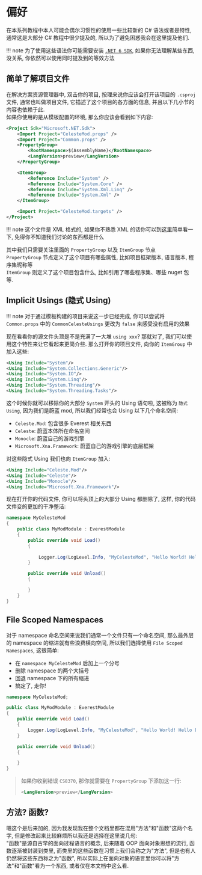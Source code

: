 # 偏好

在本系列教程中本人可能会偶尔习惯性的使用一些比较新的 C# 语法或者是特性, 通常这是大部分 C# 教程中很少提及的, 所以为了避免困惑我会在这里提及他们.

!!! note
    为了使用这些语法你可能需要安装 [`.NET 6 SDK`](https://dotnet.microsoft.com/zh-cn/download),
    如果你无法理解某些东西,
    没关系, 你依然可以使用同时提及到的等效方法

## 简单了解项目文件

在解决方案资源管理器中, 双击你的项目, 按理来说你应该会打开该项目的 `.csproj` 文件,
通常也叫做项目文件, 它描述了这个项目的各方面的信息, 并且以下几小节的内容也依赖于此.  
如果你使用的是从模板配置的环境, 那么你应该会看到如下内容:

```xml title=".csproj"
<Project Sdk="Microsoft.NET.Sdk">
	<Import Project="CelesteMod.props" />
	<Import Project="Common.props" />
	<PropertyGroup>
		<RootNamespace>$(AssemblyName)</RootNamespace>
		<LangVersion>preview</LangVersion>
	</PropertyGroup>

	<ItemGroup>
		<Reference Include="System" />
		<Reference Include="System.Core" />
		<Reference Include="System.Xml.Linq" />
		<Reference Include="System.Xml" />
	</ItemGroup>

	<Import Project="CelesteMod.targets" />
</Project>

```
!!! note
    这个文件是 XML 格式的, 如果你不熟悉 XML 的话你可以到[这里](../other/xml-speedrun.md)简单看一下, 免得你不知道我们讨论的东西都是什么

其中我们只需要关注里面的 `PropertyGroup` 以及 `ItemGroup` 节点  
`PropertyGroup` 节点定义了这个项目有哪些属性, 比如项目框架版本, 语言版本, 程序集昵称等  
`ItemGroup` 则定义了这个项目包含什么, 比如引用了哪些程序集、哪些 nuget 包等.

## Implicit Usings (隐式 Using)

!!! note
    对于通过模板构建的项目来说这一步已经完成, 你可以尝试将 `Common.props` 中的 `CommonCelesteUsings` 更改为 `false` 来感受没有启用的效果

现在看看你的源文件头顶是不是充满了一大堆 `using xxx`? 那就对了, 我们可以使用这个特性来让它看起来更简介些.
那么打开你的项目文件, 向你的 `ItemGroup` 中加入这些:

```xml
<Using Include="System"/>
<Using Include="System.Collections.Generic"/>
<Using Include="System.IO"/>
<Using Include="System.Linq"/>
<Using Include="System.Threading"/>
<Using Include="System.Threading.Tasks"/>
```

这个时候你就可以移除你的大部分 `System` 开头的 Using 语句啦, 这被称为 `隐式 Using`, 因为我们是蔚蓝 mod, 所以我们经常也会 Using 以下几个命名空间:

- `Celeste.Mod`: 包含很多 Everest 相关东西
- `Celeste`: 蔚蓝本体所在命名空间
- `Monocle`: 蔚蓝自己的游戏引擎
- `Microsoft.Xna.Framework`: 蔚蓝自己的游戏引擎的底层框架

对这些隐式 Using 我们也向 `ItemGroup` 加入:
```xml
<Using Include="Celeste.Mod"/>
<Using Include="Celeste"/>
<Using Include="Monocle"/>
<Using Include="Microsoft.Xna.Framework"/>
```

现在打开你的代码文件, 你可以将头顶上的大部分 Using 都删除了, 这样, 你的代码文件变的更加的干净整洁:
```cs title="MyModModule.cs"
namespace MyCelesteMod
{
    public class MyModModule : EverestModule
    {
        public override void Load()
        {
            
            Logger.Log(LogLevel.Info, "MyCelesteMod", "Hello World! Hello Everest!");
        }

        public override void Unload()
        {

        }
    }
}
```

## File Scoped Namespaces

对于 namespace 命名空间来说我们通常一个文件只有一个命名空间, 那么最外层的 namespace 的缩进就有些浪费横向空间,
所以我们选择使用 `File Scoped Namespaces`, 这很简单:

- 在 `namespace MyCelesteMod` 后加上一个分号
- 删除 namespace 的两个大括号
- 回退 namespace 下的所有缩进
- 搞定了, 走你!

```cs title="MyModModule.cs"
namespace MyCelesteMod;

public class MyModModule : EverestModule
{
    public override void Load()
    {
        Logger.Log(LogLevel.Info, "MyCelesteMod", "Hello World! Hello Everest!");
    }

    public override void Unload()
    {

    }
}
```

> 如果你收到错误 `CS8370`, 那你就需要在 `PropertyGroup` 下添加这一行:
> ```xml
> <LangVersion>preview</LangVersion>
> ```

## 方法? 函数?

嗯这个是后来加的, 因为我发现我在整个文档里都在混用"方法"和"函数"这两个名字, 但是修改起来比较麻烦所以我还是选择在这里说几句:  
"函数"是源自古早的面向过程语言的概念, 后来随着 OOP 面向对象思想的流行, 函数逐渐被封装到类里, 而类里的这些函数在习惯上我们会称之为"方法",
但是也有人仍然将这些东西称之为"函数", 所以实际上在面向对象的语言里你可以将"方法"和"函数"看为一个东西, 或者仅在本文档中这么看.